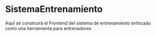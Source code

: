 # SistemaEntrenamiento
AquÍ se construirá el Frontend del sistema de entrenamiento enfocado como una herramienta para entrenadores
